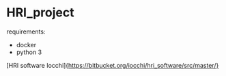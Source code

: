 # HRI_project
requirements:
* docker
* python 3

[HRI software Iocchi]{https://bitbucket.org/iocchi/hri_software/src/master/}
